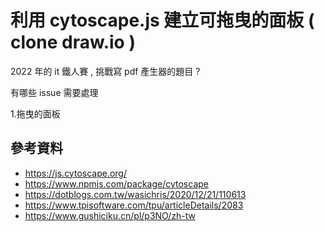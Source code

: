 # 利用 cytoscape.js 建立可拖曳的面板 ( clone draw.io )

2022 年的 it 鐵人賽 , 挑戰寫 pdf 產生器的題目 ? 

有哪些 issue 需要處理

1.拖曳的面板

## 參考資料

- https://js.cytoscape.org/
- https://www.npmjs.com/package/cytoscape
- https://dotblogs.com.tw/wasichris/2020/12/21/110613
- https://www.tpisoftware.com/tpu/articleDetails/2083
- https://www.gushiciku.cn/pl/p3NO/zh-tw
